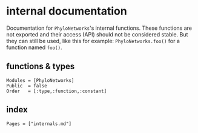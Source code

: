 # internal documentation

Documentation for `PhyloNetworks`'s internal functions.
These functions are not exported and their access (API) should not be
considered stable. But they can still be used, like this for example:
`PhyloNetworks.foo()` for a function named `foo()`.


## functions & types

```@autodocs
Modules = [PhyloNetworks]
Public  = false
Order   = [:type,:function,:constant]
```

## index

```@index
Pages = ["internals.md"]
```
